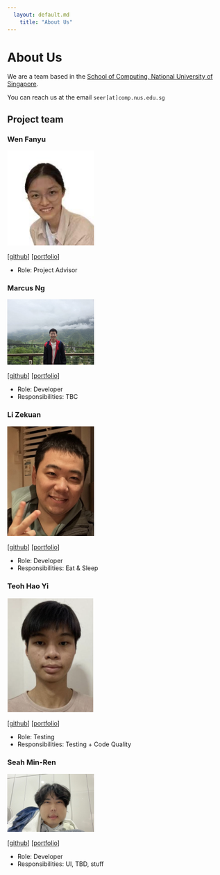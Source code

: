 ```yaml
---
  layout: default.md
    title: "About Us"
---
```


# About Us

We are a team based in the [School of Computing, National University of Singapore](http://www.comp.nus.edu.sg).

You can reach us at the email `seer[at]comp.nus.edu.sg`

## Project team

### Wen Fanyu

<img src="images/wfyishere.png" width="200px">

[[github](https://github.com/WFYishere)]
[[portfolio](team/wfyishere.md)]

* Role: Project Advisor

### Marcus Ng

<img src="images/peanutbutter1212.png" width="200px">

[[github](https://github.com/PeanutButter1212)]
[[portfolio](team/peanutbutter1212.md)]

* Role: Developer
* Responsibilities: TBC

### Li Zekuan

<img src="images/lzkkuan.png" width="200px">

[[github](http://github.com/lzkkuan)]
[[portfolio](team/lzkkuan.md)]

* Role: Developer
* Responsibilities: Eat & Sleep

### Teoh Hao Yi

<img src="images/haobuhaoo.png" width="200px">

[[github](http://github.com/haobuhaoo)]
[[portfolio](team/haobuhaoo.md)]

* Role: Testing
* Responsibilities: Testing + Code Quality

### Seah Min-Ren

<img src="images/miinren.png" width="200px">

[[github](http://github.com/miinren)]
[[portfolio](team/miinren.md)]

* Role: Developer
* Responsibilities: UI, TBD, stuff
